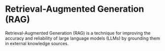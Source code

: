 # Retrieval-Augmented Generation (RAG)

Retrieval-Augmented Generation (RAG) is a technique for improving the accuracy and reliability of large language models (LLMs) by grounding them in external knowledge sources.